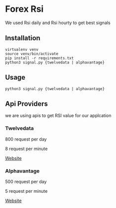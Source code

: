 # Forex Rsi
We used Rsi daily and Rsi hourty to get best signals

## Installation
```
virtualenv venv
source venv/bin/activate
pip install -r requirements.txt
python3 signal.py {twelvedata | alphavantage}
```

## Usage
```
python3 signal.py {twelvedata | alphavantage}
```

## Api Providers
we are using apis to get RSI value for our applcation

### Twelvedata
800 request per day

8 request per minute

[Website](https://twelvedata.com/)

### Alphavantage
500 request per day

5 request per minute

[Website](https://www.alphavantage.co/)